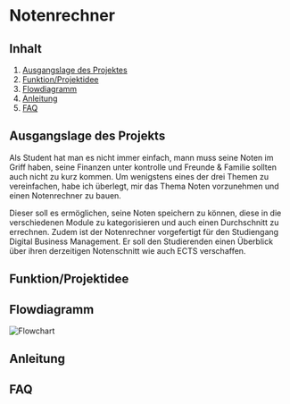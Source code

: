 # Notenrechner

## Inhalt
1. [Ausgangslage des Projektes](#ausgangslage-des-projekts)
2. [Funktion/Projektidee](#funktionprojektidee)
3. [Flowdiagramm](#flowdiagramm)
4. [Anleitung](#anleitung)
5. [FAQ](#faq)

## Ausgangslage des Projekts

Als Student hat man es nicht immer einfach, mann muss seine Noten im Griff haben, seine Finanzen unter kontrolle und Freunde & Familie sollten auch nicht zu kurz kommen. Um wenigstens eines der drei Themen zu vereinfachen, habe ich überlegt, mir das Thema Noten vorzunehmen und einen Notenrechner zu bauen. 

Dieser soll es ermöglichen, seine Noten speichern zu können, diese in die verschiedenen Module zu kategorisieren und auch einen Durchschnitt zu errechnen. Zudem ist der Notenrechner vorgefertigt für den Studiengang Digital Business Management. Er soll den Studierenden einen Überblick über ihren derzeitigen Notenschnitt wie auch ECTS verschaffen.  

## Funktion/Projektidee




## Flowdiagramm

![Flowchart]()


## Anleitung


## FAQ
